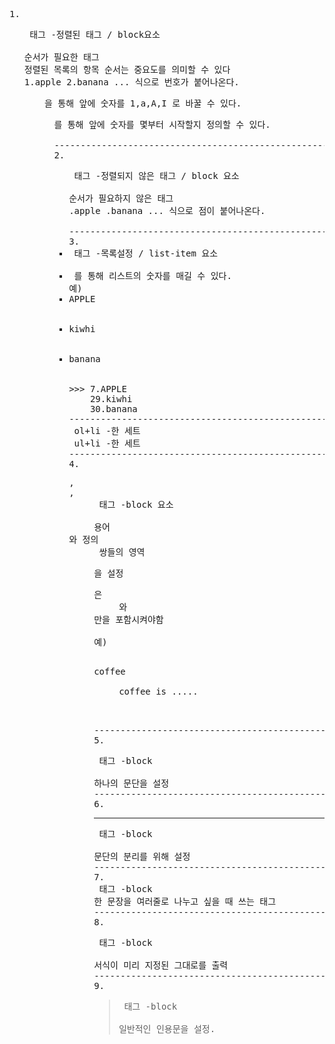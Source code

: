 <pre>1. <ol> 태그 -정렬된 태그 / block요소

순서가 필요한 태그
정렬된 목록의 항목 순서는 중요도를 의미할 수 있다
1.apple 2.banana ... 식으로 번호가 붙어나온다.
<ol type=""> 을 통해 앞에 숫자를 1,a,A,I 로 바꿀 수 있다.
<ol start="">를 통해 앞에 숫자를 몇부터 시작할지 정의할 수 있다.

---------------------------------------------------------------------
2. <ul> 태그 -정렬되지 않은 태그 / block 요소

순서가 필요하지 않은 태그
.apple .banana ... 식으로 점이 붙어나온다.

---------------------------------------------------------------------
3. <li> 태그 -목록설정 / list-item 요소

<li value="숫자"> 를 통해 리스트의 숫자를 매길 수 있다.
예) <li value="7">APPLE</li>
    <li value="29">kiwhi</li>
    <li>banana</li>

>>> 7.APPLE
    29.kiwhi
    30.banana
---------------------------------------------------------------------
 ol+li -한 세트
 ul+li -한 세트
---------------------------------------------------------------------
4. <dl>,<dt>,<dd> 태그 -block 요소

용어 <dt>와 정의<dd> 쌍들의 영역<dl>을 설정
<dl>은 <dd>와<dt>만을 포함시켜야함 

예)
<dl>
<dt>coffee</dt>
<dd>coffee is .....</dd>
</dl>
---------------------------------------------------------------------
5. <p> 태그 -block

하나의 문단을 설정
---------------------------------------------------------------------
6. <hr/> 태그 -block

문단의 분리를 위해 설정
---------------------------------------------------------------------
7. <br> 태그 -block
한 문장을 여러줄로 나누고 싶을 때 쓰는 태그
---------------------------------------------------------------------
8. <pre> 태그 -block

서식이 미리 지정된 그대로를 출력
---------------------------------------------------------------------
9. <blockquote> 태그 -block

일반적인 인용문을 설정.
</pre>